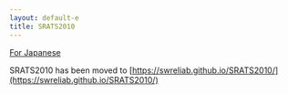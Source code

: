 ```yaml
---
layout: default-e
title: SRATS2010
---
```

[For Japanese](https://okamumu.github.io/SRATS2010/)

SRATS2010 has been moved to [https://swreliab.github.io/SRATS2010/](https://swreliab.github.io/SRATS2010/)

